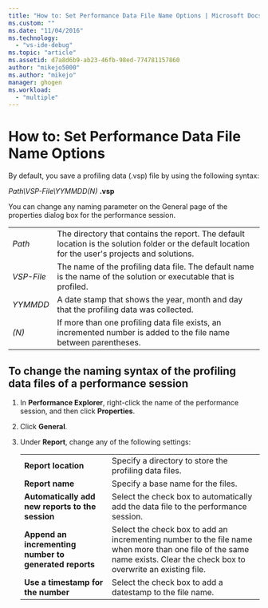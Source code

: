 ```yaml
---
title: "How to: Set Performance Data File Name Options | Microsoft Docs"
ms.custom: ""
ms.date: "11/04/2016"
ms.technology: 
  - "vs-ide-debug"
ms.topic: "article"
ms.assetid: d7a8d6b9-ab23-46fb-98ed-774781157860
author: "mikejo5000"
ms.author: "mikejo"
manager: ghogen
ms.workload: 
  - "multiple"
---
```

# How to: Set Performance Data File Name Options

By default, you save a profiling data (.vsp) file by using the following syntax:

*Path\VSP-File\YYMMDD(N)* **.vsp**

You can change any naming parameter on the General page of the properties dialog box for the performance session.

|||
|-|-|
|*Path*|The directory that contains the report. The default location is the solution folder or the default location for the user's projects and solutions.|
|*VSP-File*|The name of the profiling data file. The default name is the name of the solution or executable that is profiled.|
|*YYMMDD*|A date stamp that shows the year, month and day that the profiling data was collected.|
|*(N)*|If more than one profiling data file exists, an incremented number is added to the file name between parentheses.|

## To change the naming syntax of the profiling data files of a performance session

1. In **Performance Explorer**, right-click the name of the performance session, and then click **Properties**.

2. Click **General**.

3. Under **Report**, change any of the following settings:

    |||
    |-|-|
    |**Report location**|Specify a directory to store the profiling data files.|
    |**Report name**|Specify a base name for the files.|
    |**Automatically add new reports to the session**|Select the check box to automatically add the data file to the performance session.|
    |**Append an incrementing number to generated reports**|Select the check box to add an incrementing number to the file name when more than one file of the same name exists. Clear the check box to overwrite an existing file.|
    |**Use a timestamp for the number**|Select the check box to add a datestamp to the file name.|